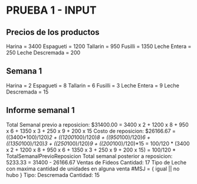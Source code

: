 # PRUEBA 1 - INPUT

## Precios de los productos

Harina = 3400
Espagueti = 1200
Tallarin = 950
Fusilli = 1350
Leche Entera = 250
Leche Descremada = 200

## Semana 1

Harina = 2
Espagueti = 8
Tallarin = 6
Fusilli = 3
Leche Entera = 9
Leche Descremada = 15

## Informe semanal 1

Total Semanal previo a reposicion: $31400.00 = 3400 x 2 + 1200 x 8 + 950 x 6 + 1350 x 3 + 250 x 9 + 200 x 15
Costo de reposicion: $26166.67 = ((3400*100)/120)*2 + ((1200*100)/120)*8 + ((950*100)/120)*6 + ((1350*100)/120)*3 + ((250*100)/120)*9 + ((200*100)/120)*15 = 100/120 * (3400 x 2 + 1200 x 8 + 950 x 6 + 1350 x 3 + 250 x 9 + 200 x 15) = 100/120 * TotalSemanalPrevioReposicion
Total semanal posterior a reposicion: 5233.33 = 31400 - 26166.67
Ventas de Fideos
    Cantidad: 17
Tipo de Leche con maxima cantidad de unidades en alguna venta
    #MSJ = { igual || no hubo }
    Tipo: Descremada
    Cantidad: 15
